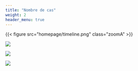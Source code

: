 ```yaml
---
title: "Nombre de cas"
weight: 2
header_menu: true
---
```


{{< figure src="homepage/timeline.png" class="zoomA" >}}

![](homepage/cases_line.png)

![](homepage/cases7_line.png)

![](homepage/case_death.png)
